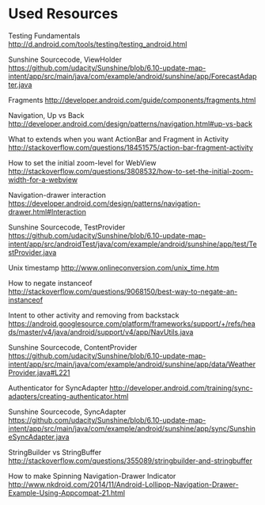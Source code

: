 Used Resources
==============

Testing Fundamentals
http://d.android.com/tools/testing/testing_android.html

Sunshine Sourcecode, ViewHolder
https://github.com/udacity/Sunshine/blob/6.10-update-map-intent/app/src/main/java/com/example/android/sunshine/app/ForecastAdapter.java

Fragments
http://developer.android.com/guide/components/fragments.html

Navigation, Up vs Back
http://developer.android.com/design/patterns/navigation.html#up-vs-back

What to extends when you want ActionBar and Fragment in Activity
http://stackoverflow.com/questions/18451575/action-bar-fragment-activity

How to set the initial zoom-level for WebView
http://stackoverflow.com/questions/3808532/how-to-set-the-initial-zoom-width-for-a-webview

Navigation-drawer interaction
https://developer.android.com/design/patterns/navigation-drawer.html#Interaction

Sunshine Sourcecode, TestProvider
https://github.com/udacity/Sunshine/blob/6.10-update-map-intent/app/src/androidTest/java/com/example/android/sunshine/app/test/TestProvider.java

Unix timestamp
http://www.onlineconversion.com/unix_time.htm

How to negate instanceof
http://stackoverflow.com/questions/9068150/best-way-to-negate-an-instanceof

Intent to other activity and removing from backstack
https://android.googlesource.com/platform/frameworks/support/+/refs/heads/master/v4/java/android/support/v4/app/NavUtils.java

Sunshine Sourcecode, ContentProvider
https://github.com/udacity/Sunshine/blob/6.10-update-map-intent/app/src/main/java/com/example/android/sunshine/app/data/WeatherProvider.java#L221

Authenticator for SyncAdapter
http://developer.android.com/training/sync-adapters/creating-authenticator.html

Sunshine Sourcecode, SyncAdapter
https://github.com/udacity/Sunshine/blob/6.10-update-map-intent/app/src/main/java/com/example/android/sunshine/app/sync/SunshineSyncAdapter.java

StringBuilder vs StringBuffer
http://stackoverflow.com/questions/355089/stringbuilder-and-stringbuffer

How to make Spinning Navigation-Drawer Indicator
http://www.nkdroid.com/2014/11/Android-Lollipop-Navigation-Drawer-Example-Using-Appcompat-21.html